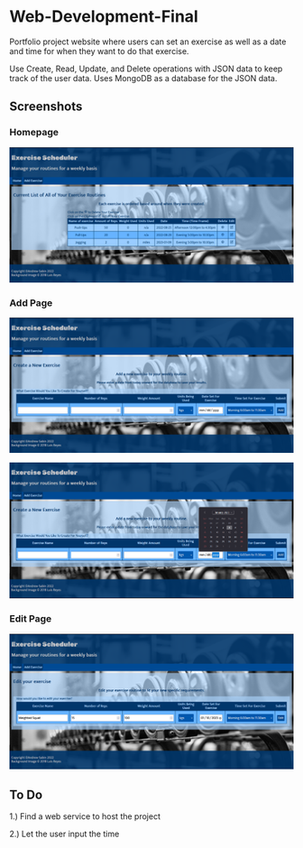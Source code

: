 # Web-Development-Final
Portfolio project website where users can set an exercise as well as a date and time for when they want to do that exercise.

Use Create, Read, Update, and Delete operations with JSON data to keep track of the user data. Uses MongoDB as a database for the JSON data.

## Screenshots

### Homepage

![imagefile](https://github.com/andrew-sabin/Web-Development-Final/blob/main/screenshots/Home%20Page.png?raw=true)

### Add Page
![image without calander](https://github.com/andrew-sabin/Web-Development-Final/blob/main/screenshots/Add%20Page.png?raw=true)

![image with calander](https://github.com/andrew-sabin/Web-Development-Final/blob/main/screenshots/Add%20Exercise%20Page%20Calander.png?raw=true)

### Edit Page

![image](https://github.com/andrew-sabin/Web-Development-Final/blob/main/screenshots/Edit%20Page.png?raw=true)

## To Do

1.) Find a web service to host the project

2.) Let the user input the time
